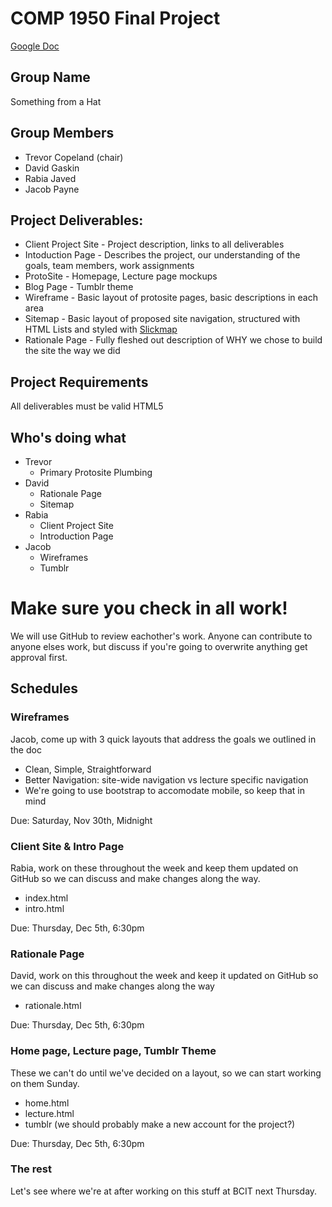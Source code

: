 # COMP 1950 Final Project

[Google Doc](https://docs.google.com/a/dg3n.net/document/d/1EQ8sU3R07MnEHHlIVGEmifYKLd_V9KNIJN_pVkcd66I/edit?usp=sharing)

## Group Name
Something from a Hat

## Group Members
* Trevor Copeland (chair)
* David Gaskin
* Rabia Javed
* Jacob Payne

## Project Deliverables:
* Client Project Site - Project description, links to all deliverables
* Intoduction Page - Describes the project, our understanding of the goals, team members, work assignments
* ProtoSite - Homepage, Lecture page mockups
* Blog Page - Tumblr theme
* Wireframe - Basic layout of protosite pages, basic descriptions in each area
* Sitemap - Basic layout of proposed site navigation, structured with HTML Lists and styled with [Slickmap](http://astuteo.com/slickmap)
* Rationale Page - Fully fleshed out description of WHY we chose to build the site the way we did

## Project Requirements
All deliverables must be valid HTML5 

## Who's doing what
* Trevor
  * Primary Protosite Plumbing
* David
  * Rationale Page
  * Sitemap
* Rabia
  * Client Project Site
  * Introduction Page
* Jacob
  * Wireframes
  * Tumblr

# Make sure you check in all work!
We will use GitHub to review eachother's work. Anyone can contribute to anyone elses work, but discuss if you're going to overwrite anything get approval first.

## Schedules
### Wireframes
Jacob, come up with 3 quick layouts that address the goals we outlined in the doc
* Clean, Simple, Straightforward
* Better Navigation: site-wide navigation vs lecture specific navigation
* We're going to use bootstrap to accomodate mobile, so keep that in mind

Due: Saturday, Nov 30th, Midnight

### Client Site & Intro Page
Rabia, work on these throughout the week and keep them updated on GitHub so we can discuss and make changes along the way.
* index.html
* intro.html

Due: Thursday, Dec 5th, 6:30pm

### Rationale Page
David, work on this throughout the week and keep it updated on GitHub so we can discuss and make changes along the way
* rationale.html

Due: Thursday, Dec 5th, 6:30pm

### Home page, Lecture page, Tumblr Theme
These we can't do until we've decided on a layout, so we can start working on them Sunday.
* home.html
* lecture.html
* tumblr (we should probably make a new account for the project?)

Due: Thursday, Dec 5th, 6:30pm

### The rest
Let's see where we're at after working on this stuff at BCIT next Thursday.
